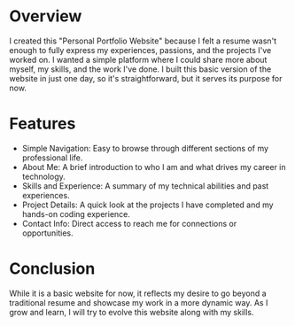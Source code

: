 # Overview
I created this "Personal Portfolio Website" because I felt a resume wasn't enough to fully express my experiences, passions, and the projects I've worked on. I wanted a simple platform where I could share more about myself, my skills, and the work I've done. I built this basic version of the website in just one day, so it's straightforward, but it serves its purpose for now.

# Features
- Simple Navigation: Easy to browse through different sections of my professional life.
- About Me: A brief introduction to who I am and what drives my career in technology.
- Skills and Experience: A summary of my technical abilities and past experiences.
- Project Details: A quick look at the projects I have completed and my hands-on coding experience.
- Contact Info: Direct access to reach me for connections or opportunities.

# Conclusion
While it is a basic website for now, it reflects my desire to go beyond a traditional resume and showcase my work in a more dynamic way. As I grow and learn, I will try to evolve this website along with my skills.
